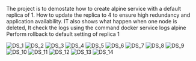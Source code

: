 The project is to demostate how to create alpine service with a default replica of 1.
How to update the replica to 4 to ensure high redundancy and application availability.
IT also shows what happen when one node is deleted, 
It check the logs using the command docker service logs alpine
Perform rollback to default setting of replica 1

![DS_1](https://github.com/Denogithub/Docker_Swarm_project2/assets/118014979/68f4b3d1-3082-423c-bbf2-1cf260ee8817)
![DS_2](https://github.com/Denogithub/Docker_Swarm_project2/assets/118014979/949b121f-8a34-4f11-978d-97007092cc37)
![DS_3](https://github.com/Denogithub/Docker_Swarm_project2/assets/118014979/19431cce-9081-47f7-84a6-88e257974f5d)
![DS_4](https://github.com/Denogithub/Docker_Swarm_project2/assets/118014979/ae356377-7006-4332-b6c3-439def6f50c6)
![DS_5](https://github.com/Denogithub/Docker_Swarm_project2/assets/118014979/7a26e606-2b25-451c-b93f-99c871a8bf19)
![DS_6](https://github.com/Denogithub/Docker_Swarm_project2/assets/118014979/ab9b38f0-b0c5-498c-a411-c3256b5e9d15)
![DS_7](https://github.com/Denogithub/Docker_Swarm_project2/assets/118014979/3d1325be-e98b-4f76-a7b4-674c00a51681)
![DS_8](https://github.com/Denogithub/Docker_Swarm_project2/assets/118014979/66d24599-d3c5-4e0d-88ca-0668008fad8e)
![DS_9](https://github.com/Denogithub/Docker_Swarm_project2/assets/118014979/970f0eec-681d-4398-84f7-8aa87625d4d2)
![DS_10](https://github.com/Denogithub/Docker_Swarm_project2/assets/118014979/04443d17-a5a4-4e1e-8f06-cb31976d05a6)
![DS_11](https://github.com/Denogithub/Docker_Swarm_project2/assets/118014979/8a6bd278-24b6-4543-8c9d-2b268af236bd)
![DS_12](https://github.com/Denogithub/Docker_Swarm_project2/assets/118014979/5b84949c-d021-422a-8cb8-0246729883f7)
![DS_13](https://github.com/Denogithub/Docker_Swarm_project2/assets/118014979/b82d3143-d7bb-401e-9178-61cd037baa5e)
![DS_14](https://github.com/Denogithub/Docker_Swarm_project2/assets/118014979/e3a030f0-9a20-4d73-84b0-1d2717c45212)
